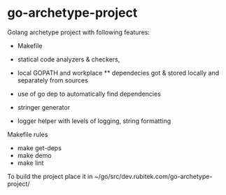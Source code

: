 # go-archetype-project

Golang archetype project with following features:
 * Makefile
 * statical code analyzers & checkers, 
 * local GOPATH and workplace
 ** dependecies got & stored locally and separately from sources
 * use of go dep to automatically find dependencies

 * stringer generator
 * logger helper with levels of logging, string formatting 

Makefile rules
* make get-deps
* make demo
* make lint

To build the project place it in ~/go/src/dev.rubitek.com/go-archetype-project/